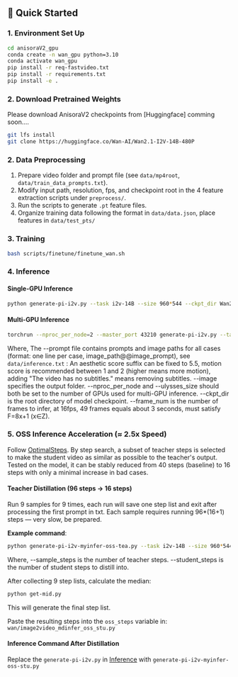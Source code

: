 ##  🚀 Quick Started

### 1. Environment Set Up

```bash
cd anisoraV2_gpu
conda create -n wan_gpu python=3.10
conda activate wan_gpu
pip install -r req-fastvideo.txt
pip install -r requirements.txt
pip install -e .
```

### 2. Download Pretrained Weights

Please download AnisoraV2 checkpoints from [Huggingface] comming soon....

```bash
git lfs install
git clone https://huggingface.co/Wan-AI/Wan2.1-I2V-14B-480P
```

### 2. Data Preprocessing

1. Prepare video folder and prompt file (see `data/mp4root`,` data/train_data_prompts.txt`).
2. Modify input path, resolution, fps, and checkpoint root in the 4 feature extraction scripts under `preprocess/`.
3. Run the scripts to generate `.pt` feature files.
4. Organize training data following the format in `data/data.json`, place features in `data/test_pts/`

### 3. Training

```bash
bash scripts/finetune/finetune_wan.sh
```

### 4. Inference

#### Single-GPU Inference 

```bash
python generate-pi-i2v.py --task i2v-14B --size 960*544 --ckpt_dir Wan2.1-I2V-14B-480P --image output_videos --prompt data/inference.txt --base_seed 4096 --frame_num 49
```

#### Multi-GPU Inference

```bash
torchrun --nproc_per_node=2 --master_port 43210 generate-pi-i2v.py --task i2v-14B --size 960*544 --ckpt_dir Wan2.1-I2V-14B-480P --image output_videos --prompt data/inference.txt --dit_fsdp --t5_fsdp --ulysses_size 2 --base_seed 4096 --frame_num 49
```

Where,
    The --prompt file contains prompts and image paths for all cases (format: one line per case, image_path@@image_prompt), see `data/inference.txt` :
        An aesthetic score suffix can be fixed to 5.5, motion score is recommended between 1 and 2 (higher means more motion), adding "The video has no subtitles." means removing subtitles.
    --image specifies the output folder.
    --nproc_per_node and --ulysses_size should both be set to the number of GPUs used for multi-GPU inference.
    --ckpt_dir is the root directory of model checkpoint.
    --frame_num is the number of frames to infer, at 16fps, 49 frames equals about 3 seconds, must satisfy F=8x+1 (x∈Z).

### 5. OSS Inference Acceleration (≈ 2.5x Speed)

Follow [OptimalSteps](https://github.com/bebebe666/OptimalSteps).
By step search, a subset of teacher steps is selected to make the student video as similar as possible to the teacher's output.  
Tested on the model, it can be stably reduced from 40 steps (baseline) to 16 steps with only a minimal increase in bad cases.

#### Teacher Distillation (96 steps -> 16 steps)

Run 9 samples for 9 times, each run will save one step list and exit after processing the first prompt in txt.
Each sample requires running 96*(16+1) steps — very slow, be prepared.

**Example command**:
```bash
python generate-pi-i2v-myinfer-oss-tea.py --task i2v-14B --size 960*544 --ckpt_dir Wan2.1-I2V-14B-480P --image output/oss_tea_res0 --prompt data/inference.txt --norm 2 --frame_type "4" --channel_type "all" --base_seed 42 --frame_num 49 --sample_steps 96 --student_steps 16
```

Where,
    --sample_steps is the number of teacher steps.
    --student_steps is the number of student steps to distill into.

After collecting 9 step lists, calculate the median:
```bash
python get-mid.py
```
This will generate the final step list.

Paste the resulting steps into the `oss_steps` variable in: `wan/image2video_mdinfer_oss_stu.py`

#### Inference Command After Distillation

Replace the `generate-pi-i2v.py` in [Inference](#Inference) with `generate-pi-i2v-myinfer-oss-stu.py`







    
